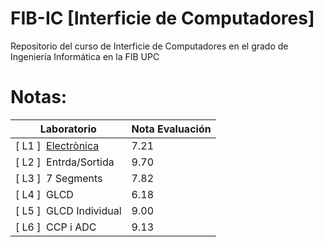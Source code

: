 # FIB-IC [Interficie de Computadores]
Repositorio del curso de Interficie de Computadores en el grado de Ingeniería Informática en la FIB UPC

# Notas:
| Laboratorio  | Nota Evaluación |
| ------------- | ------------- |
| [ L1 ]  &nbsp;[Electrònica](Laboratorios/L1) | 7.21  |
| [ L2 ]  &nbsp;Entrda/Sortida | 9.70 |
| [ L3 ]  &nbsp;7 Segments | 7.82  |
| [ L4 ]  &nbsp;GLCD | 6.18 |
| [ L5 ]  &nbsp;GLCD Individual | 9.00  |
| [ L6 ]  &nbsp;CCP i ADC | 9.13  |
